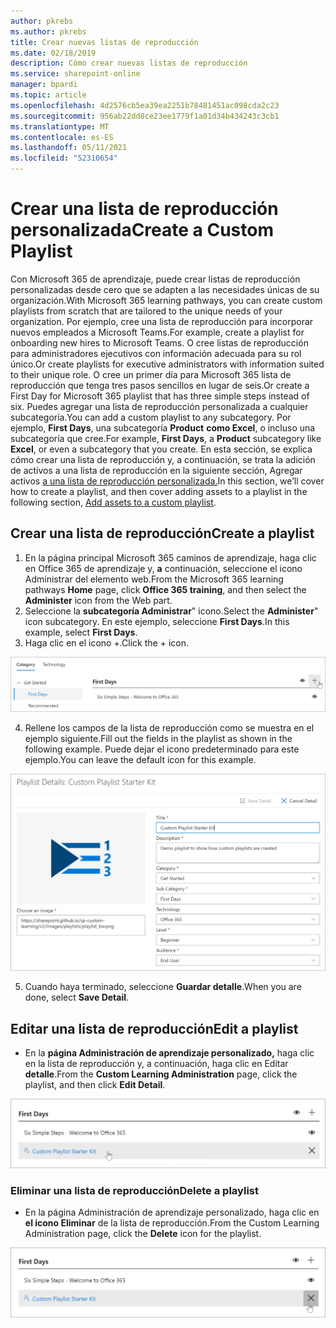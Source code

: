 ```yaml
---
author: pkrebs
ms.author: pkrebs
title: Crear nuevas listas de reproducción
ms.date: 02/18/2019
description: Cómo crear nuevas listas de reproducción
ms.service: sharepoint-online
manager: bpardi
ms.topic: article
ms.openlocfilehash: 4d2576cb5ea39ea2251b78481451ac098cda2c23
ms.sourcegitcommit: 956ab22dd8ce23ee1779f1a01d34b434243c3cb1
ms.translationtype: MT
ms.contentlocale: es-ES
ms.lasthandoff: 05/11/2021
ms.locfileid: "52310654"
---
```

# <a name="create-a-custom-playlist"></a><span data-ttu-id="4ddbd-103">Crear una lista de reproducción personalizada</span><span class="sxs-lookup"><span data-stu-id="4ddbd-103">Create a Custom Playlist</span></span>

<span data-ttu-id="4ddbd-104">Con Microsoft 365 de aprendizaje, puede crear listas de reproducción personalizadas desde cero que se adapten a las necesidades únicas de su organización.</span><span class="sxs-lookup"><span data-stu-id="4ddbd-104">With Microsoft 365 learning pathways, you can create custom playlists from scratch that are tailored to the unique needs of your organization.</span></span> <span data-ttu-id="4ddbd-105">Por ejemplo, cree una lista de reproducción para incorporar nuevos empleados a Microsoft Teams.</span><span class="sxs-lookup"><span data-stu-id="4ddbd-105">For example, create a playlist for onboarding new hires to Microsoft Teams.</span></span> <span data-ttu-id="4ddbd-106">O cree listas de reproducción para administradores ejecutivos con información adecuada para su rol único.</span><span class="sxs-lookup"><span data-stu-id="4ddbd-106">Or create playlists for executive administrators with information suited to their unique role.</span></span> <span data-ttu-id="4ddbd-107">O cree un primer día para Microsoft 365 lista de reproducción que tenga tres pasos sencillos en lugar de seis.</span><span class="sxs-lookup"><span data-stu-id="4ddbd-107">Or create a First Day for Microsoft 365 playlist that has three simple steps instead of six.</span></span> <span data-ttu-id="4ddbd-108">Puedes agregar una lista de reproducción personalizada a cualquier subcategoría.</span><span class="sxs-lookup"><span data-stu-id="4ddbd-108">You can add a custom playlist to any subcategory.</span></span> <span data-ttu-id="4ddbd-109">Por ejemplo, **First Days**, una subcategoría **Product** **como Excel**, o incluso una subcategoría que cree.</span><span class="sxs-lookup"><span data-stu-id="4ddbd-109">For example, **First Days**, a **Product** subcategory like **Excel**, or even a subcategory that you create.</span></span> <span data-ttu-id="4ddbd-110">En esta sección, se explica cómo crear una lista de reproducción y, a continuación, se trata la adición de activos a una lista de reproducción en la siguiente sección, Agregar activos [a una lista de reproducción personalizada.](custom_addassets.md)</span><span class="sxs-lookup"><span data-stu-id="4ddbd-110">In this section, we’ll cover how to create a playlist, and then cover adding assets to a playlist in the following section, [Add assets to a custom playlist](custom_addassets.md).</span></span>

## <a name="create-a-playlist"></a><span data-ttu-id="4ddbd-111">Crear una lista de reproducción</span><span class="sxs-lookup"><span data-stu-id="4ddbd-111">Create a playlist</span></span> 

1. <span data-ttu-id="4ddbd-112">En la página principal  Microsoft 365 caminos de aprendizaje, haga clic en  Office 365 de aprendizaje y, **a** continuación, seleccione el icono Administrar del elemento web.</span><span class="sxs-lookup"><span data-stu-id="4ddbd-112">From the Microsoft 365 learning pathways **Home** page, click **Office 365 training**, and then select the **Administer** icon from the Web part.</span></span> 
2. <span data-ttu-id="4ddbd-113">Seleccione la **subcategoría Administrar**" icono.</span><span class="sxs-lookup"><span data-stu-id="4ddbd-113">Select the **Administer**" icon  subcategory.</span></span> <span data-ttu-id="4ddbd-114">En este ejemplo, seleccione **First Days**.</span><span class="sxs-lookup"><span data-stu-id="4ddbd-114">In this example, select **First Days**.</span></span>  
3. <span data-ttu-id="4ddbd-115">Haga clic en el icono +.</span><span class="sxs-lookup"><span data-stu-id="4ddbd-115">Click the + icon.</span></span>  

![cg-newplaylistbtn.png](media/cg-newplaylistbtn.png)

4.  <span data-ttu-id="4ddbd-117">Rellene los campos de la lista de reproducción como se muestra en el ejemplo siguiente.</span><span class="sxs-lookup"><span data-stu-id="4ddbd-117">Fill out the fields in the playlist as shown in the following example.</span></span> <span data-ttu-id="4ddbd-118">Puede dejar el icono predeterminado para este ejemplo.</span><span class="sxs-lookup"><span data-stu-id="4ddbd-118">You can leave the default icon for this example.</span></span> 

![cg-newplaylistdetails.png](media/cg-newplaylistdetails.png)

5.  <span data-ttu-id="4ddbd-120">Cuando haya terminado, seleccione **Guardar detalle**.</span><span class="sxs-lookup"><span data-stu-id="4ddbd-120">When you are done, select **Save Detail**.</span></span> 

## <a name="edit-a-playlist"></a><span data-ttu-id="4ddbd-121">Editar una lista de reproducción</span><span class="sxs-lookup"><span data-stu-id="4ddbd-121">Edit a playlist</span></span>

- <span data-ttu-id="4ddbd-122">En la **página Administración de aprendizaje personalizado,** haga clic en la lista de reproducción y, a continuación, haga clic en Editar **detalle**.</span><span class="sxs-lookup"><span data-stu-id="4ddbd-122">From the **Custom Learning Administration** page, click the playlist, and then click **Edit Detail**.</span></span>  

![cg-editplaylist.png](media/cg-editplaylist.png)

### <a name="delete-a-playlist"></a><span data-ttu-id="4ddbd-124">Eliminar una lista de reproducción</span><span class="sxs-lookup"><span data-stu-id="4ddbd-124">Delete a playlist</span></span>

- <span data-ttu-id="4ddbd-125">En la página Administración de aprendizaje personalizado, haga clic en **el icono Eliminar** de la lista de reproducción.</span><span class="sxs-lookup"><span data-stu-id="4ddbd-125">From the Custom Learning Administration page, click the **Delete** icon for the playlist.</span></span>  

![cg-deleteplaylist.png](media/cg-deleteplaylist.png)
